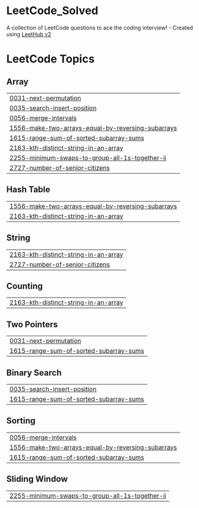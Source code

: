 # LeetCode_Solved
A collection of LeetCode questions to ace the coding interview! - Created using [LeetHub v2](https://github.com/arunbhardwaj/LeetHub-2.0)

<!---LeetCode Topics Start-->
# LeetCode Topics
## Array
|  |
| ------- |
| [0031-next-permutation](https://github.com/lily02092003/LeetCode_Solved/tree/master/0031-next-permutation) |
| [0035-search-insert-position](https://github.com/lily02092003/LeetCode_Solved/tree/master/0035-search-insert-position) |
| [0056-merge-intervals](https://github.com/lily02092003/LeetCode_Solved/tree/master/0056-merge-intervals) |
| [1556-make-two-arrays-equal-by-reversing-subarrays](https://github.com/lily02092003/LeetCode_Solved/tree/master/1556-make-two-arrays-equal-by-reversing-subarrays) |
| [1615-range-sum-of-sorted-subarray-sums](https://github.com/lily02092003/LeetCode_Solved/tree/master/1615-range-sum-of-sorted-subarray-sums) |
| [2163-kth-distinct-string-in-an-array](https://github.com/lily02092003/LeetCode_Solved/tree/master/2163-kth-distinct-string-in-an-array) |
| [2255-minimum-swaps-to-group-all-1s-together-ii](https://github.com/lily02092003/LeetCode_Solved/tree/master/2255-minimum-swaps-to-group-all-1s-together-ii) |
| [2727-number-of-senior-citizens](https://github.com/lily02092003/LeetCode_Solved/tree/master/2727-number-of-senior-citizens) |
## Hash Table
|  |
| ------- |
| [1556-make-two-arrays-equal-by-reversing-subarrays](https://github.com/lily02092003/LeetCode_Solved/tree/master/1556-make-two-arrays-equal-by-reversing-subarrays) |
| [2163-kth-distinct-string-in-an-array](https://github.com/lily02092003/LeetCode_Solved/tree/master/2163-kth-distinct-string-in-an-array) |
## String
|  |
| ------- |
| [2163-kth-distinct-string-in-an-array](https://github.com/lily02092003/LeetCode_Solved/tree/master/2163-kth-distinct-string-in-an-array) |
| [2727-number-of-senior-citizens](https://github.com/lily02092003/LeetCode_Solved/tree/master/2727-number-of-senior-citizens) |
## Counting
|  |
| ------- |
| [2163-kth-distinct-string-in-an-array](https://github.com/lily02092003/LeetCode_Solved/tree/master/2163-kth-distinct-string-in-an-array) |
## Two Pointers
|  |
| ------- |
| [0031-next-permutation](https://github.com/lily02092003/LeetCode_Solved/tree/master/0031-next-permutation) |
| [1615-range-sum-of-sorted-subarray-sums](https://github.com/lily02092003/LeetCode_Solved/tree/master/1615-range-sum-of-sorted-subarray-sums) |
## Binary Search
|  |
| ------- |
| [0035-search-insert-position](https://github.com/lily02092003/LeetCode_Solved/tree/master/0035-search-insert-position) |
| [1615-range-sum-of-sorted-subarray-sums](https://github.com/lily02092003/LeetCode_Solved/tree/master/1615-range-sum-of-sorted-subarray-sums) |
## Sorting
|  |
| ------- |
| [0056-merge-intervals](https://github.com/lily02092003/LeetCode_Solved/tree/master/0056-merge-intervals) |
| [1556-make-two-arrays-equal-by-reversing-subarrays](https://github.com/lily02092003/LeetCode_Solved/tree/master/1556-make-two-arrays-equal-by-reversing-subarrays) |
| [1615-range-sum-of-sorted-subarray-sums](https://github.com/lily02092003/LeetCode_Solved/tree/master/1615-range-sum-of-sorted-subarray-sums) |
## Sliding Window
|  |
| ------- |
| [2255-minimum-swaps-to-group-all-1s-together-ii](https://github.com/lily02092003/LeetCode_Solved/tree/master/2255-minimum-swaps-to-group-all-1s-together-ii) |
<!---LeetCode Topics End-->